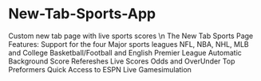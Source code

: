# New-Tab-Sports-App
Custom new tab page with live sports scores \n 
The New Tab Sports Page Features: 
Support for the four Major sports leagues NFL, NBA, NHL, MLB and College Basketball/Football and English Premier League 
Automatic Background Score Refereshes 
Live Scores
Odds and OverUnder
Top Preformers 
Quick Access to ESPN Live Gamesimulation 

